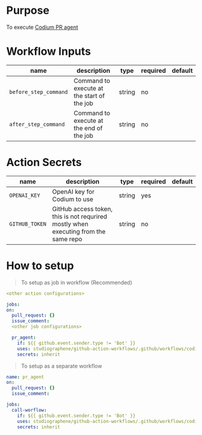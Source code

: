 # Purpose

To execute [Codium PR agent](https://www.codium.ai/products/git-plugin/)

# Workflow Inputs

| name                  | description                                | type   | required | default |
| --------------------- | ------------------------------------------ | ------ | -------- | ------- |
| `before_step_command` | Command to execute at the start of the job | string | no       |         |
| `after_step_command`  | Command to execute at the end of the job   | string | no       |         |

# Action Secrets

| name           | description                                                                         | type   | required | default |
| -------------- | ----------------------------------------------------------------------------------- | ------ | -------- | ------- |
| `OPENAI_KEY`   | OpenAI key for Codium to use                                                        | string | yes      |         |
| `GITHUB_TOKEN` | GitHub access token, this is not requrired mostly when executing from the same repo | string | no       |         |

# How to setup

> To setup as job in workflow (Recommended)

```yaml
<other action configurations>

jobs:
on:
  pull_request: {}
  issue_comment:
  <other job configurations>

  pr_agent:
    if: ${{ github.event.sender.type != 'Bot' }}
    uses: studiographene/github-action-workflows/.github/workflows/codium-pr-agent.yml@master # if you want alternatively pin to tag version version
    secrets: inherit
```

> To setup as a separate workflow

```yaml
name: pr_agent
on:
  pull_request: {}
  issue_comment:

jobs:
  call-worflow:
    if: ${{ github.event.sender.type != 'Bot' }}
    uses: studiographene/github-action-workflows/.github/workflows/codium-pr-agent.yml@master # if you want alternatively pin to tag version version
    secrets: inherit
```
